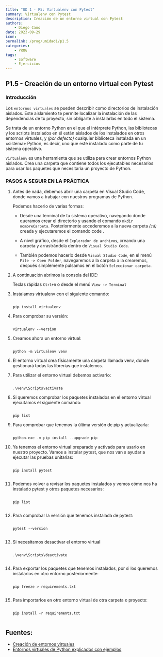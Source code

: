 ```yaml
---
title: "UD 1 - P5: Virtualenv con Pytest"
summary: Virtualenv con Pytest
description: Creación de un entorno virtual con Pytest
authors:
    - Diego Cano
date: 2023-09-29
icon: 
permalink: /prog/unidad1/p1.5
categories:
    - PROG
tags:
    - Software
    - Ejercicios
---
```


## P1.5 - Creación de un entorno virtual con Pytest

### Introducción

Los `entornos virtuales` se pueden describir como directorios de instalación aislados. Este aislamiento te permite localizar la instalación de las dependencias de tu proyecto, sin obligarte a instalarlas en todo el sistema.

Se trata de un entorno Python en el que el intérprete Python, las bibliotecas y los scripts instalados en él están aislados de los instalados en otros entornos virtuales, y *(por defecto)* cualquier biblioteca instalada en un «sistema» Python, es decir, uno que esté instalado como parte de tu sistema operativo.

`Virtualenv` es una herramienta que se utiliza para crear entornos Python aislados. Crea una carpeta que contiene todos los ejecutables necesarios para usar los paquetes que necesitaría un proyecto de Python.

### PASOS A SEGUIR EN LA PRÁCTICA

1. Antes de nada, debemos abrir una carpeta en Visual Studio Code, donde vamos a trabajar con nuestros programas de Python.

   Podemos hacerlo de varias formas:
  
      - Desde una terminal de tu sistema operativo, navegando donde queramos crear el directorio y usando el comando `mkdir nombreCarpeta`. Posteriormente accederemos a la nueva carpeta *(`cd`)* creada y ejecutaremos el comando code .

      - A nivel gráfico, desde el `Explorador de archivos`, creando una carpeta y arrastrándola dentro de `Visual Studio Code`.

      - También podemos hacerlo desde `Visual Studio Code`, en el menú `File -> Open Folder`, navegaremos a la carpeta o la crearemos, después simplemente pulsamos en el botón `Seleccionar carpeta`.

2. A continuación abrimos la consola del IDE:

	Teclas rápidas `Ctrl+ñ` o desde el menú `View -> Terminal`

3. Instalamos virtualenv con el siguiente comando:

	```
 
	pip install virtualenv
 
	```

4. Para comprobar su versión:

	```
 
	virtualenv --version
 
	```
	
5. Creamos ahora un entorno virtual:

	```
 
	python -m virtualenv venv
 
 	```

6. El entorno virtual crea físicamente una carpeta llamada venv, donde gestionará todas las librerías que instalemos.

7. Para utilizar el entorno virtual debemos activarlo:

	```
 
	.\venv\Scripts\activate
 
	```

8. Si queremos comprobar los paquetes instalados en el entorno virtual ejecutamos el siguiente comando:

	```
 
	pip list
 
	```
 
9. Para comprobar que tenemos la última versión de pip y actualizarla:

	```
 
	python.exe -m pip install --upgrade pip
 
	```

10. Ya tenemos el entorno virtual preparado y activado para usarlo en nuestro proyecto. Vamos a instalar pytest, que nos van a ayudar a ejecutar las pruebas unitarias:

	```
 
	pip install pytest
 
	```
 
11. Podemos volver a revisar los paquetes instalados y vemos cómo nos ha instalado pytest y otros paquetes necesarios:

	```
 
	pip list
 
	```
 	
12. Para comprobar la versión que tenemos instalada de pytest:

	```
 
	pytest --version
 
	```
 
13. Si necesitamos desactivar el entorno virtual

	```
 
	.\venv\Scripts\deactivate
 
	```
 
14. Para exportar los paquetes que tenemos instalados, por si los queremos instalarlos en otro entorno posteriormente:

	```
 
	pip freeze > requirements.txt
 
	```

15. Para importarlos en otro entorno virtual de otra carpeta o proyecto:

	```
 
	pip install -r requirements.txt
 
	```
 

## Fuentes:

*	[Creación de entornos virtuales](https://docs.python.org/es/3.8/library/venv.html)
* [Entornos virtuales de Python explicados con ejemplos](https://www.freecodecamp.org/espanol/news/entornos-virtuales-de-python-explicados-con-ejemplos/)
